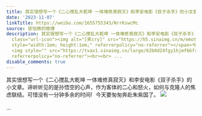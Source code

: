 ```yaml
---
title: 其实很想写一个《二心搅乱大乾坤 一体难修真寂灭》和李安电影《双子杀手》的小文章。谛听听见的是孙悟空的心声，作为客体的二心和怒火，如何与克隆人的焦虑联结...
date: '2023-11-07'
linkTitle: https://weibo.com/1655755343/NrrKswcMc
source: 张怡微的微博
description: 其实很想写一个《二心搅乱大乾坤 一体难修真寂灭》和李安电影《双子杀手》的小文章。谛听听见的是孙悟空的心声，作为客体的二心和怒火，如何与克隆人的焦虑联结。可惜没有一分钟多余的时间<span
  class="url-icon"><img alt="[笑cry]" src="https://h5.sinaimg.cn/m/emoticon/icon/default/d_xiaoku-f2bd11b506.png"
  style="width:1em; height:1em;" referrerpolicy="no-referrer"></span>今天要匆匆奔赴朱紫国了。
  <img style="" src="https://tvax1.sinaimg.cn/large/62b0d24fgy1hjmf66frsxj21e00stwmb.jpg"
  referrerpolicy="no-referrer"><br><br> ...
disable_comments: true
---
```

其实很想写一个《二心搅乱大乾坤 一体难修真寂灭》和李安电影《双子杀手》的小文章。谛听听见的是孙悟空的心声，作为客体的二心和怒火，如何与克隆人的焦虑联结。可惜没有一分钟多余的时间<span class="url-icon"><img alt="[笑cry]" src="https://h5.sinaimg.cn/m/emoticon/icon/default/d_xiaoku-f2bd11b506.png" style="width:1em; height:1em;" referrerpolicy="no-referrer"></span>今天要匆匆奔赴朱紫国了。 <img style="" src="https://tvax1.sinaimg.cn/large/62b0d24fgy1hjmf66frsxj21e00stwmb.jpg" referrerpolicy="no-referrer"><br><br> ...